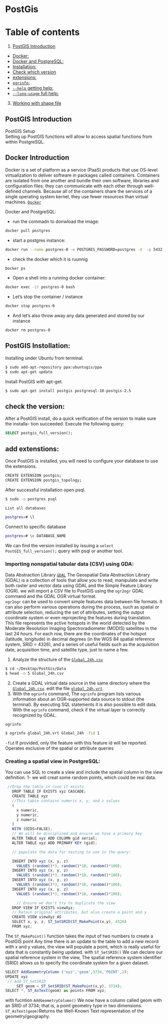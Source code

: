 # PostGis

# Table of contents
1. [PostGIS Introduction](#introduction)
- [Docker:](#dock)
- [Docker and PostgreSQL:](#dp)
- [Installation:](#install)
- [ Check which version](#version)
- [extensions:](#extensions)
- [`ogrinfo`: ](#datasource)
- [`--help` getting help: ](#help)
- [`--long-usage` full help:](#fullhelp)
3. [Working with shape file](#paragraph1)


## PostGIS Introduction <a name="introduction"></a>


PostGIS Setup<br /> 
Setting up PostGIS functions will allow to access spatial functions from within PostgreSQL.<br /> 
## Docker Introduction <a name="dock"></a>
Docker is a set of platform as a service (PaaS) products that use OS-level virtualization to deliver software in packages called containers. Containers are isolated from one another and bundle their own software, libraries and configuration files; they can communicate with each other through well-defined channels. Because all of the containers share the services of a single operating system kernel, they use fewer resources than virtual machines. [`Docker`](https://en.wikipedia.org/wiki/Docker_(software))<br />

Docker and PostgreSQL:<a name="dp"></a>
- run the commadn to donwload the image:
```bash
docker pull postgres
```
- start a postgres instance:
```bash
docker run --name postgres-0 -e POSTGRES_PASSWORD=postgres -d  -p 5432:5432 postgres:alpine
```
- check the docker which it is ruunnig 
```bash
Docker ps
```
- Open a shell into a running docker container:
```bash
docker exec -it postgres-0 bash
```
- Let’s stop the container / instance
```bash
docker stop postgres-0
```
- And let’s also throw away any data generated and stored by our instance
 ```bash
docker rm postgres-0
```

## PostGIS Instollation: <a name="install"></a>
Installing under Ubuntu from terminal.
```bash
$ sudo add-apt-repository ppa:ubuntugis/ppa
$ sudo apt-get update
```
Install PostGIS with apt-get.
```bash
$ sudo apt-get install postgis postgresql-10-postgis-2.5
```
## check the version: <a name="version"></a>
After a PostGIS install, do a quick verification of the version to make sure the installa- tion succeeded. Execute the following query:
```sql
SELECT postgis_full_version();
```
## add extenstions:<a name="extensions"></a>
Once PostGIS is installed, you will need to configure your database to use the extensions.
```j
CREATE EXTENSION postgis;
CREATE EXTENSION postgis_topology;
```

After successful installation open psql.
```bash
$ sudo -u postgres psql
```
```bash
List all databases
```
```bash
postgres=# \l
```
Connect to specific database
```bash
postgres=# \c DATABASE_NAME
```

We can find the version installed by issuing a `select PostGIS_full_version();` query with psql or another tool.<br /> 
### Importing nonspatial tabular data (CSV) using GDA:<br /> 
Data Abstraction Library [`GDAL`](https://gdal.org/gdal.pdf) The Geospatial Data Abstraction Library (GDAL) is a collection of tools that allow you to read, manipulate and write both raster and vector data using GDAL and the Simple Feature Library (OGR). we will import a CSV file to PostGIS using the `ogr2ogr` GDAL command and the GDAL OGR virtual format. <br /> 
`ogr2ogr` can be used to convert simple features data between file formats. It can also perform various operations during
the process, such as spatial or attribute selection, reducing the set of attributes, setting the output coordinate system or
even reprojecting the features during translation.<br />
This file represents the active hotspots in the world detected by the Moderate Resolution Imaging Spectroradiometer (MODIS) satellites in the last 24 hours. For each row, there are the coordinates of the hotspot (latitude, longitude) in decimal degrees (in the WGS 84 spatial reference system, SRID = 4326), and a series of useful fields such as the acquisition date, acquisition time, and satellite type, just to name a few.

1. Analyze the structure of the [`Global_24h.csv`](https://github.com/Daham-Mustaf/PostGis/blob/main/Data/Global_24h.csv)<br />
 ```bash
 $ cd ~/Desktop/PostGis/Data
 $ head -n 5 Global_24h.csv
 ```
 2. Create a GDAL virtual data source in the same directory where the [`Global_24h.csv`](https://github.com/Daham-Mustaf/PostGis/blob/main/Data/Global_24h.csv). edit the file [`global_24h.vrt`](https://github.com/Daham-Mustaf/PostGis/blob/main/Data/global_24h.vrt).<br />
 3. With the `ogrinfo` command, The `ogrinfo` program lists various information about an OGR-supported data source to stdout (the terminal). By
executing SQL statements it is also possible to edit data.
With the `ogrinfo` command, check if the virtual layer is correctly recognized by GDAL.

`ogrinfo` <a name="datasource"></a>
```bash
$ ogrinfo global_24h.vrt Global_24h -fid 1
 ```
`-fid` If provided, only the feature with this feature id will be reported. Operates exclusive of the spatial or attribute
queries

### Creating a spatial view in PostgreSQL:
You can use SQL to create a view and include the spatial column in the view definition.
1- we will creat some random points, which could be real data.
```js
 //Drop the table in case it exists
   DROP TABLE IF EXISTS xyz CASCADE;
   CREATE TABLE xyz
   //This table contains numeric x, y, and z values
   (
     x numeric,
     y numeric,
     z numeric
   )
   WITH (OIDS=FALSE);
   // We will be disciplined and ensure we have a primary key
   ALTER TABLE xyz ADD COLUMN gid serial;
   ALTER TABLE xyz ADD PRIMARY KEY (gid);

   // populate the data for testing to use in the query:

   INSERT INTO xyz (x, y, z)
     VALUES (random()*3, random()*10, random()*100);
   INSERT INTO xyz (x, y, z)
     VALUES (random()*3, random()*10, random()*100);
   INSERT INTO xyz (x, y, z)
     VALUES (random()*3, random()*10, random()*100);
   INSERT INTO xyz (x, y, z)
     VALUES (random()*3, random()*10, random()*100);

     // Ensure we don't try to duplicate the view
   DROP VIEW IF EXISTS viewXyz;
   // Retain original attributes, but also create a point and y
   CREATE VIEW viewXyz AS
   SELECT x, y, z, ST_SetSRID(ST_MakePoint(x,y), 4326)
   FROM xyz;
```
The `ST_MakePoint()` function takes the input of two numbers to create a PostGIS point Any time there is an update to the table to add a new record with x and y values, the view will populate a point, which is really useful for data that is constantly being updated.
with `ST_SetSRID()` We can declare our spatial reference system in the view, The spatial reference system identifier (SRID) allows us to specify the coordinate system for a given dataset.
```js
SELECT AddGeometryColumn ('xyz','geom',3734,'POINT',2);
UPDATE xyz
 // Add ST_SetSRID
     SET geom = ST_SetSRID(ST_MakePoint(x,y), 3734);
SELECT *, ST_AsText(geom) as points FROM xyz;
```
with fucntion `AddGeometryColumn()` We now have a column called geom with an SRID of 3734; that is, a point geometry type in two dimensions.
`ST_AsText(geom)`Returns the Well-Known Text representation of the geometry/geography.
